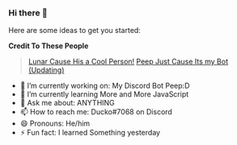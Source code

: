 ### Hi there 👋

Here are some ideas to get you started:

**Credit To These People**
> [Lunar Cause His a Cool Person!](https://discord.gg/GA2Y4jzk9n)
> [Peep Just Cause Its my Bot (Updating)](https://discord.gg/g8zDJ8jPn8)
>
- 🔭 I’m currently working on: My Discord Bot Peep:D
- 🌱 I’m currently learning More and More JavaScript
- 💬 Ask me about: ANYTHING
- 📫 How to reach me: Ducko#7068 on Discord
- 😄 Pronouns: He/him
- ⚡ Fun fact: I learned Something yesterday

